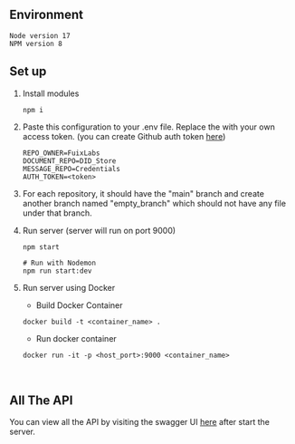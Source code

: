 ## Environment

```
Node version 17
NPM version 8
```

## Set up

1. Install modules

    ```
    npm i
    ```

1. Paste this configuration to your .env file. Replace the with your own access token. (you can create Github auth token [here](https://docs.github.com/en/authentication/keeping-your-account-and-data-secure/creating-a-personal-access-token#creating-a-token))

    ```
    REPO_OWNER=FuixLabs
    DOCUMENT_REPO=DID_Store
    MESSAGE_REPO=Credentials
    AUTH_TOKEN=<token>
    ```

1. For each repository, it should have the "main" branch and create another branch named "empty_branch" which should not have any file under that branch.

1. Run server (server will run on port 9000)

    ```
    npm start

    # Run with Nodemon
    npm run start:dev
    ```

1. Run server using Docker

    - Build Docker Container

    ```
    docker build -t <container_name> .
    ```

    - Run docker container

    ```
    docker run -it -p <host_port>:9000 <container_name>
    ```

<br />

## All The API

You can view all the API by visiting the swagger UI [here](http://localhost:9000/api-docs/#/) after start the server.
